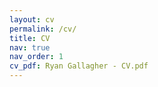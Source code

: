 ```yaml
---
layout: cv
permalink: /cv/
title: CV
nav: true
nav_order: 1
cv_pdf: Ryan Gallagher - CV.pdf
---
```

